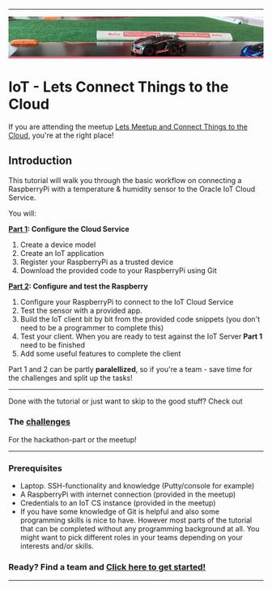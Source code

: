 
----

<img align="center" src="instructions/images/meetupbanner.png" width = "956px">

# IoT - Lets Connect Things to the Cloud #

If you are attending the meetup [Lets Meetup and Connect Things to the Cloud](https://www.meetup.com/DiscoTech-By-Oracle/events/240960241/ "Lets Meetup and Connect Things to the Cloud"), you're at the right place!

## Introduction	##

This tutorial will walk you through the basic workflow on connecting a RaspberryPi with a temperature & humidity sensor to the Oracle IoT Cloud Service.

You will:

**[Part 1](instructions/devicemodel.md): Configure the Cloud Service**
1. Create a device model
2. Create an IoT application
3. Register your RaspberryPi as a trusted device
4. Download the provided code to your RaspberryPi using Git


**[Part 2](configure.md): Configure and test the Raspberry**
1. Configure your RaspberryPi to connect to the IoT Cloud Service
2. Test the sensor with a provided app.
3. Build the IoT client bit by bit from the provided code snippets (you don't need to be a programmer to complete this)
4. Test your client. When you are ready to test against the IoT Server **Part 1** need to be finished
5. Add some useful features to complete the client

Part 1 and 2 can be partly **paralellized**, so if you're a team - save time for the challenges and split up the tasks! 

----
Done with the tutorial or just want to skip to the good stuff? Check out
### The [challenges](instructions/thechallenges.md) ###

For the hackathon-part or the meetup!

----

### Prerequisites ###

+ Laptop. SSH-functionality and knowledge (Putty/console for example)
+ A RaspberryPi with internet connection (provided in the meetup)
+ Credentials to an IoT CS instance (provided in the meetup)
+ If you have some knowledge of Git is helpful and also some programming skills is nice to have. However most parts of the tutorial that can be completed without any programming background at all. You might want to pick different roles in your teams depending on your interests and/or skills.

### Ready? Find a team and [Click here to get started!](instructions/devicemodel.md) ###

---
